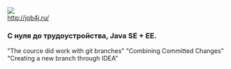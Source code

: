 <a href="http://job4j.ru"> <img src="https://job4j.ru/img/logomini.png"></a>  
<http://job4j.ru/>
### С нуля до трудоустройства, Java SE + EE.  
"The cource did work with git branches"
"Combining Committed Changes"
"Creating a new branch through IDEA"